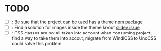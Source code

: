 # TODO

- [ ] : Be sure that the project can be used has a theme [npm package](https://www.npmjs.com/package/slidev-theme-ventus)
- [ ] : Find a solution for images inside the theme layout [slidev issue](https://github.com/slidevjs/slidev/pull/951)
- [ ] : CSS classes are not all taken into account when consuming project, find a way to take them into accout, migrate from WindiCSS to UnoCSS could solve this problem